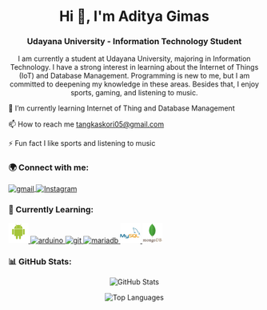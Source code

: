 <h1 align="center">Hi 👋, I'm Aditya Gimas</h1> <h3 align="center">Udayana University - Information Technology Student</h3> <p align="center">I am currently a student at Udayana University, majoring in Information Technology. I have a strong interest in learning about the Internet of Things (IoT) and Database Management. Programming is new to me, but I am committed to deepening my knowledge in these areas. Besides that, I enjoy sports, gaming, and listening to music.</p>
🌱 I’m currently learning Internet of Thing and Database Management

📫 How to reach me tangkaskori05@gmail.com

⚡ Fun fact I like sports and listening to music

<h3 align="left">🌍 Connect with me:</h3> <p align="left"> <a href="mailto:tangkaskori05@gmail.com" target="blank"> <img align="center" src="https://cdn.jsdelivr.net/npm/simple-icons@3.0.1/icons/gmail.svg" alt="gmail" height="30" width="40" /> </a> <a href="https://instagram.com/bayu1swahyudi" target="blank"> <img align="center" src="https://cdn.jsdelivr.net/npm/simple-icons@3.0.1/icons/instagram.svg" alt="Instagram" height="30" width="40" /> </a> </p>
<h3 align="left">🌱 Currently Learning:</h3> <p align="left"> <a href="https://developer.android.com" target="_blank" rel="noreferrer"> <img src="https://raw.githubusercontent.com/devicons/devicon/master/icons/android/android-original-wordmark.svg" alt="android" width="40" height="40"/> </a> <a href="https://www.arduino.cc/" target="_blank" rel="noreferrer"> <img src="https://cdn.worldvectorlogo.com/logos/arduino-1.svg" alt="arduino" width="40" height="40"/> </a> <a href="https://git-scm.com/" target="_blank" rel="noreferrer"> <img src="https://www.vectorlogo.zone/logos/git-scm/git-scm-icon.svg" alt="git" width="40" height="40"/> </a> <a href="https://mariadb.org/" target="_blank" rel="noreferrer"> <img src="https://www.vectorlogo.zone/logos/mariadb/mariadb-icon.svg" alt="mariadb" width="40" height="40"/> </a> <a href="https://www.mysql.com/" target="_blank" rel="noreferrer"> <img src="https://raw.githubusercontent.com/devicons/devicon/master/icons/mysql/mysql-original-wordmark.svg" alt="mysql" width="40" height="40"/> </a> <a href="https://www.mongodb.com/" target="_blank" rel="noreferrer"> <img src="https://raw.githubusercontent.com/devicons/devicon/master/icons/mongodb/mongodb-original-wordmark.svg" alt="mongodb" width="40" height="40"/> </a> </p>
<h3 align="left">📊 GitHub Stats:</h3> <p align="center"> <img src="https://github-readme-stats.vercel.app/api?username=bayu1s&show_icons=true&locale=en" alt="GitHub Stats" width="400" /> </p> <p align="center"> <img src="https://github-readme-stats.vercel.app/api/top-langs?username=bayu1s&show_icons=true&locale=en&layout=compact" alt="Top Languages" width="400" /> </p>